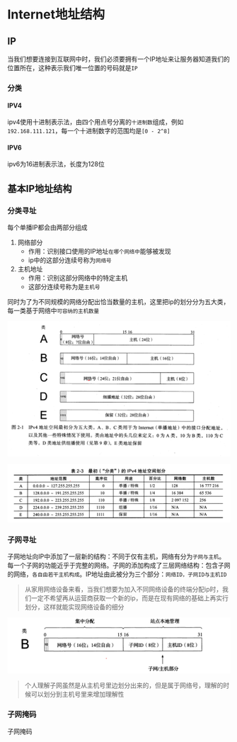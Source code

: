 # Internet地址结构

## IP

当我们想要连接到互联网中时，我们必须要拥有一个IP地址来让服务器知道我们的位置所在，这种表示我们唯一位置的号码就是`IP`

### 分类

#### IPV4

ipv4使用十进制表示法，由四个用点号分离的`十进制数`组成，例如`192.168.111.121`，每一个十进制数字的范围均是`[0 - 2^8]`

#### IPV6

ipv6为16进制表示法，长度为128位

## 基本IP地址结构

### 分类寻址

每个单播IP都会由两部分组成

1. 网络部分
   - 作用：识别接口使用的IP地址`在哪个网络中`能够被发现
   - ip中的这部分连续号称为`网络号`
2. 主机地址
   - 作用：识别这部分网络中的特定主机
   - 这部分连续号称为是`主机号`

同时为了为不同规模的网络分配出恰当数量的主机，这里把ip的划分分为五大类，每一类基于网络中`可容纳的主机数量`

![addr](./img/Internet_addr/1.png)

![addr](./img/Internet_addr/2.png)

### 子网寻址

子网地址向IP中添加了一层新的结构：不同于仅有主机，网络有分为`子网与主机`。每一个子网的功能近乎于完整的网络。子网的添加构成了三层网络结构：包含子网的网络，`各自由若干主机构成`。IP地址由此被分为三个部分：`网络ID，子网ID与主机ID`

> 从家用网络设备来看，当我们想要为加入不同网络设备的终端分配ip时，我们一定不希望再从运营商获取一个新的ip，而是在现有网络的基础上再实行划分，这样就能实现网络设备的细分

![addr](./img/Internet_addr/3.png)

> 个人理解子网虽然是从主机号里边划分出来的，但是属于网络号，理解的时候可以划分到主机号里来增加理解性

### 子网掩码

子网掩码
